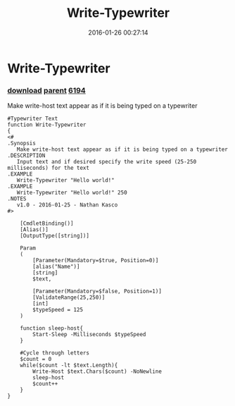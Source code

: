﻿---
pid:            6193
parent:         6192
children:       6194
poster:         Nathan Kasco
title:          Write-Typewriter
date:           2016-01-26 00:27:14
description:    Make write-host text appear as if it is being typed on a typewriter
format:         posh
---

# Write-Typewriter

### [download](6193.ps1) [parent](6192.md) [6194](6194.md)

Make write-host text appear as if it is being typed on a typewriter

```posh
#Typewriter Text
function Write-Typewriter
{
<#
.Synopsis
   Make write-host text appear as if it is being typed on a typewriter
.DESCRIPTION
   Input text and if desired specify the write speed (25-250 milliseconds) for the text
.EXAMPLE
   Write-Typewriter "Hello world!"
.EXAMPLE
   Write-Typewriter "Hello world!" 250
.NOTES
   v1.0 - 2016-01-25 - Nathan Kasco
#>

    [CmdletBinding()]
    [Alias()]
    [OutputType([string])]

    Param
    (
        [Parameter(Mandatory=$true, Position=0)]
        [alias("Name")]
        [string]
        $text,
        
        [Parameter(Mandatory=$false, Position=1)]
        [ValidateRange(25,250)]
        [int]
        $typeSpeed = 125
    )

    function sleep-host{
        Start-Sleep -Milliseconds $typeSpeed
    }

    #Cycle through letters
    $count = 0
    while($count -lt $text.Length){
        Write-Host $text.Chars($count) -NoNewline
        sleep-host
        $count++
    }
}
```
